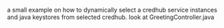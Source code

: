 a small example on how to dynamically select a credhub service instances and java keystores from selected credhub.  look at GreetingController.java